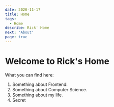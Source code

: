 ```yaml
---
date: 2020-11-17
title: Home
tags:
  - Home
describe: Rick' Home
next: 'About'
page: true
---
```


<script setup>
import Home from "../src/components/Home.vue";
</script>

# Welcome to Rick's Home

  What you can find here:

  1. Something about Frontend.
  2. Something about Computer Science.
  3. Something about my life.
  4. Secret